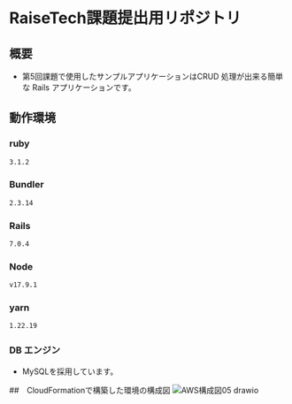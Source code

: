 # RaiseTech課題提出用リポジトリ

## 概要

- 第5回課題で使用したサンプルアプリケーションはCRUD 処理が出来る簡単な Rails アプリケーションです。

## 動作環境

### ruby

```bash
3.1.2
```

### Bundler
```bash
2.3.14
```

### Rails

```bash
7.0.4
```

### Node

```bash
v17.9.1
```

### yarn

```bash
1.22.19
```

### DB エンジン

- MySQLを採用しています。


##　CloudFormationで構築した環境の構成図
![AWS構成図05 drawio](https://github.com/mihoebisu/RaiseTech/assets/130433491/8a40300d-eff7-45db-b48b-6e27ab7564ff)
